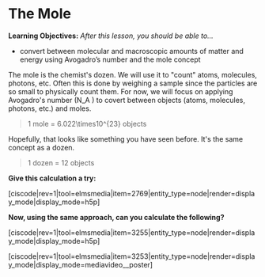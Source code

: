<div style="float:right;margin:auto"><ebook-button title="Avogadro's Number" link="https://genchem.science.psu.edu/01-2-avogadro%E2%80%99s-number"></ebook-button></div>

# The Mole


**Learning Objectives:** _After this lesson, you should be able to…_

* convert between molecular and macroscopic amounts of matter and energy using Avogadro’s number and the mole concept

The mole is the chemist's dozen.  We will use it to "count" atoms, molecules, photons, etc.  Often this is done by weighing a sample since the particles are so small to physically count them.  For now, we will focus on applying Avogadro's number (<lrn-math>N_A</lrn-math> ) to covert between objects (atoms, molecules, photons, etc.) and moles. 

> 1 mole = <lrn-math>6.022\times10^{23}</lrn-math> objects 

Hopefully, that looks like something you have seen before.  It's the same concept as a dozen.
> 1 dozen = 12 objects

**Give this calculation a try:**

[ciscode|rev=1|tool=elmsmedia|item=2769|entity_type=node|render=display_mode|display_mode=h5p]

**Now, using the same approach, can you calculate the following?**

[ciscode|rev=1|tool=elmsmedia|item=3255|entity_type=node|render=display_mode|display_mode=h5p]


<media-video>[ciscode|rev=1|tool=elmsmedia|item=3253|entity_type=node|render=display_mode|display_mode=mediavideo__poster]</media-video>

 